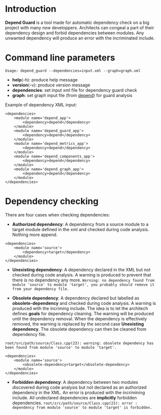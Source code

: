# Introduction #

**Depend Guard** is a tool made for automatic dependency check on a big project with many _new_ developpers. Architects can congeal a part of their dependency design and forbid dependencies between modules. Any unwanted dependency will produce an error with the incriminated include.

# Command line parameters #

`Usage: depend_guard --dependencies=input.xml --graph=graph.xml`

  * **help**(-h): produce help message
  * **version**(-v): produce version message
  * **dependencies**: set input xml file for dependency guard check
  * **graph**: set graph input file (from [depend](UsingDepend.md)) for guard analysis

Example of dependency XML input:
```
<dependencies>
    <module name='depend_app'>
        <dependency>depend</dependency>
    </module>
    <module name='depend_guard_app'>
        <dependency>depend</dependency>
    </module>
    <module name='depend_metrics_app'>
        <dependency>depend</dependency>
    </module>
    <module name='depend_components_app'>
        <dependency>depend</dependency>
    </module>
    <module name='depend_graph_app'>
        <dependency>depend</dependency>
    </module>
</dependencies>
```

# Dependency checking #

There are four cases when checking dependencies:

  * **Authorized dependency**: A dependency from a source module to a target module defined in the xml and checked during code analysis. Nothing more append.
```
<dependencies>
    <module name='source'>
        <dependency>target</dependency>
    </module>
</dependencies>
```

  * **Unexisting dependency**: A dependency declared in the XML but not checked during code analysis. A warning is produced to prevent that there is no dependency any more.
`Warning: no dependency found from module 'source' to module 'target', you probably should remove it from your dependency file.`

  * **Obsolete dependency**: A dependency declared but labelled as **obsolete-dependency** and checked during code analysis. A warning is produced with the incriming include. The idea is to let the architech defines **goals** for dependency cleaning. The warning will be produced until the dependency removal. When the dependency is effectively removed, the warning is replaced by the second case **Unexisting dependency**. The obsolete dependency can then be cleaned from dependency file.

`root/src/path/source/Class.cpp(23): warning: obsolete dependency has been found from module 'source' to module 'target'.`

```
<dependencies>
    <module name='source'>
        <obsolete-dependency>target</obsolete-dependency>
    </module>
</dependencies>
```

  * **Forbidden dependency**: A dependency between two modules discovered during code analysis but not declared as an authorized dependency in the XML. An error is produced with the incrimining include. All undeclared dependencies are **implicitly** forbidden dependencies.
`root/src/path/source/Class.cpp(23): error : dependency from module 'source' to module 'target' is forbidden.`